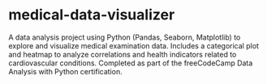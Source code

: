 # medical-data-visualizer
A data analysis project using Python (Pandas, Seaborn, Matplotlib) to explore and visualize medical examination data. Includes a categorical plot and heatmap to analyze correlations and health indicators related to cardiovascular conditions. Completed as part of the freeCodeCamp Data Analysis with Python certification.
